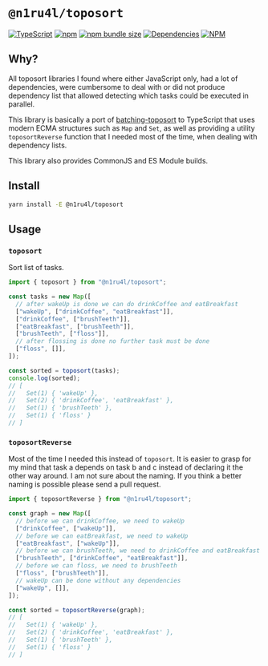 # `@n1ru4l/toposort`

[![TypeScript](https://img.shields.io/badge/%3C%2F%3E-TypeScript-%230074c1.svg)](http://www.typescriptlang.org/)
[![npm](https://img.shields.io/npm/v/@n1ru4l/toposort.svg)](https://www.npmjs.com/package/@n1ru4l/toposort)
[![npm bundle size](https://img.shields.io/bundlephobia/min/@n1ru4l/toposort)](https://bundlephobia.com/result?p=@n1ru4l/toposort)
[![Dependencies](https://img.shields.io/david/n1ru4l/toposort)](https://www.npmjs.com/package/@n1ru4l/toposort)
[![NPM](https://img.shields.io/npm/dm/@n1ru4l/toposort.svg)](https://www.npmjs.com/package/@n1ru4l/toposort)

## Why?

All toposort libraries I found where either JavaScript only, had a lot of dependencies, were cumbersome to deal with or did not produce dependency list that allowed detecting which tasks could be executed in parallel.

This library is basically a port of [batching-toposort](https://www.npmjs.com/package/batching-toposort) to TypeScript that uses modern ECMA structures such as `Map` and `Set`, as well as providing a utility `toposortReverse` function that I needed most of the time, when dealing with dependency lists.

This library also provides CommonJS and ES Module builds.

## Install

```bash
yarn install -E @n1ru4l/toposort
```

## Usage

### `toposort`

Sort list of tasks.

```ts
import { toposort } from "@n1ru4l/toposort";

const tasks = new Map([
  // after wakeUp is done we can do drinkCoffee and eatBreakfast
  ["wakeUp", ["drinkCoffee", "eatBreakfast"]],
  ["drinkCoffee", ["brushTeeth"]],
  ["eatBreakfast", ["brushTeeth"]],
  ["brushTeeth", ["floss"]],
  // after flossing is done no further task must be done
  ["floss", []],
]);

const sorted = toposort(tasks);
console.log(sorted);
// [
//   Set(1) { 'wakeUp' },
//   Set(2) { 'drinkCoffee', 'eatBreakfast' },
//   Set(1) { 'brushTeeth' },
//   Set(1) { 'floss' }
// ]
```

### `toposortReverse`

Most of the time I needed this instead of `toposort`. It is easier to grasp for my mind that task a depends on task b and c instead of declaring it the other way around. I am not sure about the naming. If you think a better naming is possible please send a pull request.

```ts
import { toposortReverse } from "@n1ru4l/toposort";

const graph = new Map([
  // before we can drinkCoffee, we need to wakeUp
  ["drinkCoffee", ["wakeUp"]],
  // before we can eatBreakfast, we need to wakeUp
  ["eatBreakfast", ["wakeUp"]],
  // before we can brushTeeth, we need to drinkCoffee and eatBreakfast
  ["brushTeeth", ["drinkCoffee", "eatBreakfast"]],
  // before we can floss, we need to brushTeeth
  ["floss", ["brushTeeth"]],
  // wakeUp can be done without any dependencies
  ["wakeUp", []],
]);

const sorted = toposortReverse(graph);
// [
//   Set(1) { 'wakeUp' },
//   Set(2) { 'drinkCoffee', 'eatBreakfast' },
//   Set(1) { 'brushTeeth' },
//   Set(1) { 'floss' }
// ]
```
